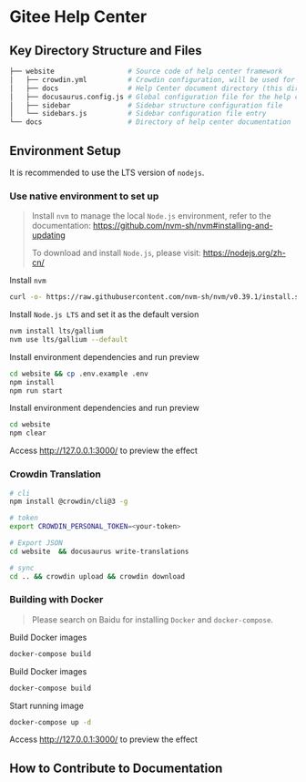 # Gitee Help Center

## Key Directory Structure and Files

```bash
├── website                  # Source code of help center framework
│   ├── crowdin.yml          # Crowdin configuration, will be used for internationalization translation later
│   ├── docs                 # Help Center document directory (this directory is generated by the program, please do not modify the content in this directory)
│   ├── docusaurus.config.js # Global configuration file for the help center (including navigation bar configuration)
│   ├── sidebar              # Sidebar structure configuration file
│   └── sidebars.js          # Sidebar configuration file entry
└── docs                     # Directory of help center documentation
```

## Environment Setup

It is recommended to use the LTS version of `nodejs`.

### Use native environment to set up

> Install `nvm` to manage the local `Node.js` environment, refer to the documentation: https://github.com/nvm-sh/nvm#installing-and-updating
> 
> To download and install `Node.js`, please visit: https://nodejs.org/zh-cn/

Install `nvm`

```bash
curl -o- https://raw.githubusercontent.com/nvm-sh/nvm/v0.39.1/install.sh | bash
```

Install `Node.js LTS` and set it as the default version

```bash
nvm install lts/gallium
nvm use lts/gallium --default
```

Install environment dependencies and run preview

```bash
cd website && cp .env.example .env
npm install
npm run start
```

Install environment dependencies and run preview

```bash
cd website
npm clear
```

Access http://127.0.0.1:3000/ to preview the effect

### Crowdin Translation
```bash
# cli 
npm install @crowdin/cli@3 -g

# token
export CROWDIN_PERSONAL_TOKEN=<your-token>

# Export JSON
cd website  && docusaurus write-translations

# sync
cd .. && crowdin upload && crowdin download
```

### Building with Docker

> Please search on Baidu for installing `Docker` and `docker-compose`.

Build Docker images

```bash
docker-compose build
```

Build Docker images

```bash
docker-compose build
```

Start running image

```bash
docker-compose up -d
```

Access http://127.0.0.1:3000/ to preview the effect

## How to Contribute to Documentation